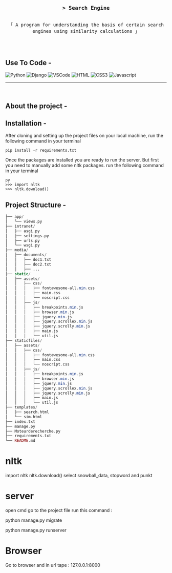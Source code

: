 <h3 align="center">
        <samp>&gt; Search Engine
        </samp>
</h3>


<p align="center"> 
  <samp>
    <br>
    「 A program for understanding the basis of certain search engines using similarity calculations 」
    <br>
    <br>
  </samp>
</p>
<br/>

## Use To Code -

![Python](https://img.shields.io/badge/python-3670A0?style=for-the-badge&logo=python&logoColor=ffdd54)
![Django](https://img.shields.io/badge/django-%23092E20.svg?style=for-the-badge&logo=django&logoColor=white)
![VSCode](https://img.shields.io/badge/Visual_Studio-0078d7?style=for-the-badge&logo=visual%20studio&logoColor=white)
![HTML](https://img.shields.io/badge/HTML5-E34F26?style=for-the-badge&logo=html5&logoColor=white)
![CSS3](https://img.shields.io/badge/CSS3-1572B6?style=for-the-badge&logo=css3&logoColor=white)
![Javascript](https://img.shields.io/badge/Javascript-F0DB4F?style=for-the-badge&labelColor=black&logo=javascript&logoColor=F0DB4F)

<hr/>
<br/>

## About the project -


## Installation - 

After cloning and setting up the project files on your local machine, run the following command in your terminal
```
pip install -r requirements.txt
```
Once the packages are installed you are ready to run the server. But first you need to manually add some nltk packages. run the following command in your terminal
```
py
>>> import nltk
>>> nltk.download()
```


## Project Structure - 

```php
├── app/
│   └── views.py
├── intranet/
│   ├── asgi.py
│   ├── settings.py
│   ├── urls.py
│   └── wsgi.py
├── media/
│   ├── documents/
│   │   ├── doc1.txt
│   │   ├── doc2.txt
│   │   ├── ...
├── static/
│   ├── assets/
│   │   ├── css/
│   │   │   ├── fontawesome-all.min.css
│   │   │   ├── main.css
│   │   │   └── noscript.css
│   │   ├── js/
│   │   │   ├── breakpoints.min.js
│   │   │   ├── browser.min.js
│   │   │   ├── jquery.min.js
│   │   │   ├── jquery.scrollex.min.js
│   │   │   ├── jquery.scrolly.min.js
│   │   │   ├── main.js
│   │   │   └── util.js
├── staticfiles/
│   ├── assets/
│   │   ├── css/
│   │   │   ├── fontawesome-all.min.css
│   │   │   ├── main.css
│   │   │   └── noscript.css
│   │   ├── js/
│   │   │   ├── breakpoints.min.js
│   │   │   ├── browser.min.js
│   │   │   ├── jquery.min.js
│   │   │   ├── jquery.scrollex.min.js
│   │   │   ├── jquery.scrolly.min.js
│   │   │   ├── main.js
│   │   │   └── util.js
├── templates/
│   ├── search.html
│   └── sim.html
├── index.txt
├── manage.py
├── Moteurderecherche.py
├── requirements.txt
└── README.md
```


# nltk
import nltk
nltk.download()
select snowball_data, stopword and punkt


# server
open cmd
go to the project file
run this command :

python manage.py migrate

python manage.py runserver


# Browser
Go to browser and in url tape : 127.0.0.1:8000
